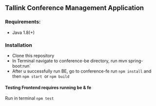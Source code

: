 ## Tallink Conference Management Application

### Requirements:
* Java 1.8(+)

### Installation

* Clone this repository
* In Terminal navigate to conference-be directory, run mvn spring-boot:run`
* After u successfully run BE, go to conference-fe run `npm install` and  then `npm start `or `npm build`

#### Testing Frontend requires running be & fe
Run in terminal `npm test`